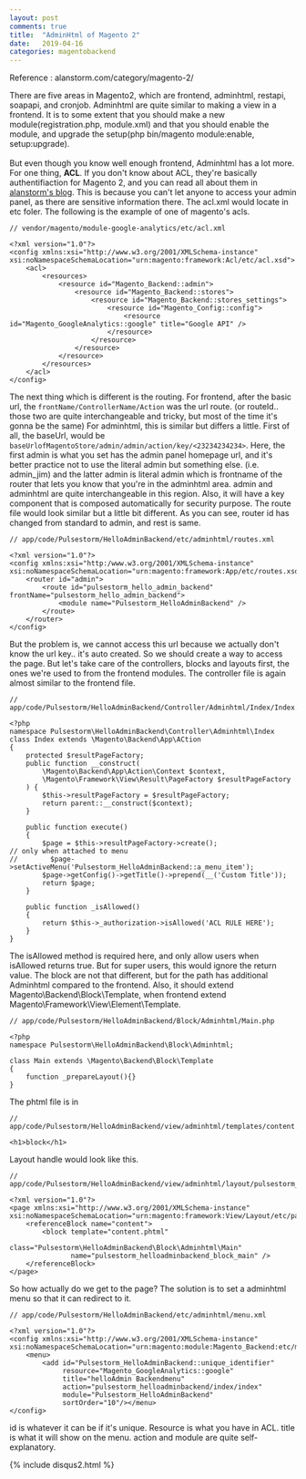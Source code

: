 ```yaml
---
layout: post
comments: true
title:  "AdminHtml of Magento 2"
date:   2019-04-16
categories: magentobackend
---
```


Reference : alanstorm.com/category/magento-2/

There are five areas in Magento2, which are frontend, adminhtml, restapi, soapapi, and cronjob.
Adminhtml are quite similar to making a view in a frontend.
It is to some extent that you should make a new module(registration.php, module.xml)
and that you should enable the module, and upgrade the setup(php bin/magento module:enable, setup:upgrade).
<br><br>
But even though you know well enough frontend, Adminhtml has a lot more.
For one thing, **ACL**.
If you don't know about ACL, they're basically authentifiaction for Magento 2,
and you can read all about them in [alanstorm's blog](https://alanstorm.com/magento_2_understanding_access_control_list_rules/). This is because you can't let anyone to access your admin panel, as there are sensitive information there. The acl.xml would locate in etc foler. The following is the example of one of magento's acls.

```
// vendor/magento/module-google-analytics/etc/acl.xml

<?xml version="1.0"?>
<config xmlns:xsi="http://www.w3.org/2001/XMLSchema-instance" xsi:noNamespaceSchemaLocation="urn:magento:framework:Acl/etc/acl.xsd">
    <acl>
        <resources>
            <resource id="Magento_Backend::admin">
                <resource id="Magento_Backend::stores">
                    <resource id="Magento_Backend::stores_settings">
                        <resource id="Magento_Config::config">
                            <resource id="Magento_GoogleAnalytics::google" title="Google API" />
                        </resource>
                    </resource>
                </resource>
            </resource>
        </resources>
    </acl>
</config>

```

The next thing which is different is the routing.
For frontend, after the basic url, the `frontName/ControllerName/Action` was the url route.
(or routeId.. those two are quite interchangeable and tricky, but most of the time it's gonna be the same)
For adminhtml, this is similar but differs a little.
First of all, the baseUrl, would be `baseUrlofMagentoStore/admin/admin/action/key/<23234234234>`.
Here, the first admin is what you set has the admin panel homepage url, and it's better practice not to use 
the literal admin but something else. (i.e. admin_jim) and the latter admin is literal admin which is frontname of the router that lets you know that you're in the adminhtml area. admin and adminhtml are quite interchangeable in this region.
Also, it will have a key component that is composed automatically for security purpose.
The route file would look similar but a little bit different.
As you can see, router id has changed from standard to admin, and rest is same.
```
// app/code/Pulsestorm/HelloAdminBackend/etc/adminhtml/routes.xml

<?xml version="1.0"?>
<config xmlns:xsi="http:/www.w3.org/2001/XMLSchema-instance" xsi:noNamespaceSchemaLocation="urn:magento:framework:App/etc/routes.xsd">
    <router id="admin">
        <route id="pulsestorm_hello_admin_backend" frontName="pulsestorm_hello_admin_backend">
            <module name="Pulsestorm_HelloAdminBackend" />
        </route>
    </router>
</config>

```
But the problem is, we cannot access this url because we actually don't know the url key..
it's auto created. So we should create a way to access the page. 
But let's take care of the controllers, blocks and layouts first, the ones we're used to from the frontend modules.
The controller file is again almost similar to the frontend file.

```
// app/code/Pulsestorm/HelloAdminBackend/Controller/Adminhtml/Index/Index.php

<?php
namespace Pulsestorm\HelloAdminBackend\Controller\Adminhtml\Index
class Index extends \Magento\Backend\App\ACtion
{
    protected $resultPageFactory;
    public function __construct(
        \Magento\Backend\App\Action\Context $context,
        \Magento\Framework\View\Result\PageFactory $resultPageFactory
    ) {
        $this->resultPageFactory = $resultPageFactory;
        return parent::__construct($context);
    }

    public function execute()
    {
        $page = $this->resultPageFactory->create();
// only when attached to menu
//        $page->setActiveMenu('Pulsestorm_HelloAdminBackend::a_menu_item');
        $page->getConfig()->getTitle()->prepend(__('Custom Title'));
        return $page;
    }

    public function _isAllowed()
    {
        return $this->_authorization->isAllowed('ACL RULE HERE');
    }
}

```
The isAllowed method is required here, and only allow users
when isAllowed returns true. But for super users, 
this would ignore the return value.
The block are not that different, but for the path has additional Adminhtml
compared to the frontend. Also, it should extend Magento\Backend\Block\Template,
when frontend extend Magento\Framework\View\Element\Template.

```
// app/code/Pulsestorm/HelloAdminBackend/Block/Adminhtml/Main.php

<?php
namespace Pulsestorm\HelloAdminBackend\Block\Adminhtml;

class Main extends \Magento\Backend\Block\Template
{
    function _prepareLayout(){}
}

```
The phtml file is in
```
// app/code/Pulsestorm/HelloAdminBackend/view/adminhtml/templates/content.phtml

<h1>block</h1>
```
Layout handle would look like this.

```
// app/code/Pulsestorm/HelloAdminBackend/view/adminhtml/layout/pulsestorm_hello_admin_backend_index_index.xml

<?xml version="1.0"?>
<page xmlns:xsi="http://www.w3.org/2001/XMLSchema-instance" xsi:noNamespaceSchemaLocation="urn:magento:framework:View/Layout/etc/page_configuration.xsd">
    <referenceBlock name="content">
        <block template="content.phtml"
               class="Pulsestorm\HelloAdminBackend\Block\Adminhtml\Main"
               name="pulsestorm_helloadminbackend_block_main" />
    </referenceBlock>
</page>

```
So how actually do we get to the page?
The solution is to set a adminhtml menu so that it can redirect to it.

```
// app/code/Pulsestorm/HelloAdminBackend/etc/adminhtml/menu.xml

<?xml version="1.0"?>
<config xmlns:xsi="http://www.w3.org/2001/XMLSchema-instance" xsi:noNamespaceSchemaLocation="urn:magento:module:Magento_Backend:etc/menu.xsd">
    <menu>
        <add id="Pulsestorm_HelloAdminBackend::unique_identifier"
             resource="Magento_GoogleAnalytics::google"
             title="helloAdmin Backendmenu"
             action="pulsestorm_helloadminbackend/index/index"
             module="Pulsestorm_HelloAdminBackend"
             sortOrder="10"/></menu>
</config>

```
id is whatever it can be if it's unique.
Resource is what you have in ACL.
title is what it will show on the menu.
action and module are quite self-explanatory.

{% include disqus2.html %}
